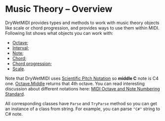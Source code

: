﻿---
uid: a_mt_overview
---

# Music Theory – Overview

DryWetMIDI provides types and methods to work with music theory objects like scale or chord progression, and provides ways to use them within MIDI. Following list shows what objects you can work with:

* [Octave](Octave.md);
* [Interval](Interval.md);
* [Note](Note.md);
* [Chord](Chord.md);
* [Chord progression](Chord-progression.md);
* [Scale](Scale.md).

Note that DryWetMIDI uses [Scientific Pitch Notation](https://en.wikipedia.org/wiki/Scientific_pitch_notation) so **middle C** note is C4 one. [Octave.Middle](xref:Melanchall.DryWetMidi.MusicTheory.Octave.Middle) returns that 4th octave. You can read interesting discussion about different notations here: [MIDI Octave and Note Numbering Standard](https://www.midi.org/forum/830-midi-octave-and-note-numbering-standard).

All corresponding classes have `Parse` and `TryParse` method so you can get an instance of a class from string. For example, you can parse `"C#"` string to C# note.